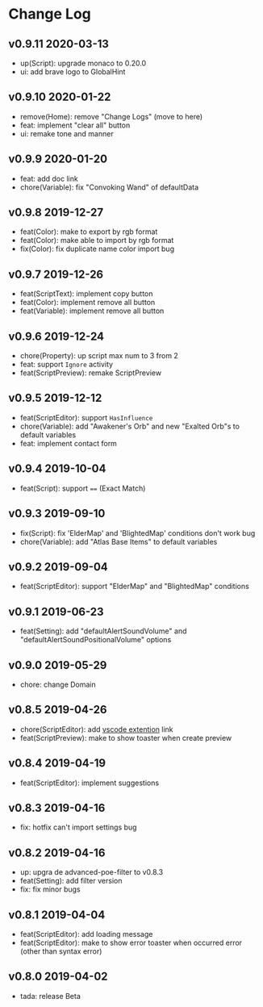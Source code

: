 # Change Log

## v0.9.11 2020-03-13

- up(Script): upgrade monaco to 0.20.0
- ui: add brave logo to GlobalHint

## v0.9.10 2020-01-22

- remove(Home): remove "Change Logs" (move to here)
- feat: implement "clear all" button
- ui: remake tone and manner

## v0.9.9 2020-01-20

- feat: add doc link
- chore(Variable): fix "Convoking Wand" of defaultData

## v0.9.8 2019-12-27

- feat(Color): make to export by rgb format
- feat(Color): make able to import by rgb format
- fix(Color): fix duplicate name color import bug

## v0.9.7 2019-12-26

- feat(ScriptText): implement copy button
- feat(Color): implement remove all button
- feat(Variable): implement remove all button

## v0.9.6 2019-12-24

- chore(Property): up script max num to 3 from 2
- feat: support `Ignore` activity
- feat(ScriptPreview): remake ScriptPreview

## v0.9.5 2019-12-12

- feat(ScriptEditor): support `HasInfluence`
- chore(Variable): add "Awakener's Orb" and new "Exalted Orb"s to default variables
- feat: implement contact form

## v0.9.4 2019-10-04

- feat(Script): support `==` (Exact Match)

## v0.9.3 2019-09-10

- fix(Script): fix 'ElderMap' and 'BlightedMap' conditions don't work bug
- chore(Variable): add "Atlas Base Items" to default variables

## v0.9.2 2019-09-04

- feat(ScriptEditor): support "ElderMap" and "BlightedMap" conditions

## v0.9.1 2019-06-23

- feat(Setting): add "defaultAlertSoundVolume" and "defaultAlertSoundPositionalVolume" options

## v0.9.0 2019-05-29

- chore: change Domain

## v0.8.5 2019-04-26

- chore(ScriptEditor): add [vscode extention](https://marketplace.visualstudio.com/items?itemName=isuke.vscode-advanced-poe-filter) link
- feat(ScriptPreview): make to show toaster when create preview

## v0.8.4 2019-04-19

- feat(ScriptEditor): implement suggestions

## v0.8.3 2019-04-16

- fix: hotfix can't import settings bug

## v0.8.2 2019-04-16

- up: upgra de advanced-poe-filter to v0.8.3
- feat(Setting): add filter version
- fix: fix minor bugs

## v0.8.1 2019-04-04

- feat(ScriptEditor): add loading message
- feat(ScriptEditor): make to show error toaster when occurred error (other than syntax error)

## v0.8.0 2019-04-02

- tada: release Beta
